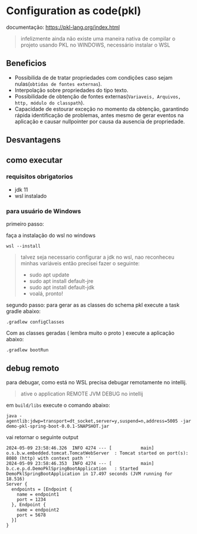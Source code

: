 # Configuration as code(pkl)

documentação: https://pkl-lang.org/index.html

> infelizmente ainda não existe uma maneira nativa de compilar o projeto usando PKL no WINDOWS, necessário instalar o WSL

## Beneficios
- Possibilida de de tratar propriedades com condições caso sejam nulas(`obtidas de fontes externas`).
- Interpolação sobre propriedades do tipo texto.
- Possibilidade de obtenção de fontes externas(`Variaveis, Arquivos, http, módulo do classpath`).
- Capacidade de estourar exceção no momento da obtenção, garantindo rápida identificação de problemas, antes mesmo de gerar eventos na aplicação e causar nullpointer por causa da ausencia de propriedade.

## Desvantagens

## como executar

### requisitos obrigatorios
- jdk 11
- wsl instalado

### para usuário de Windows

primeiro passo: 

faça a instalação do wsl no windows
```shell
wsl --install
```
> talvez seja necessario configurar a jdk no wsl, nao reconheceu minhas variáveis então precisei fazer o seguinte:
> - sudo apt update
> - sudo apt install default-jre
> - sudo apt install default-jdk
> - voalá, pronto!

segundo passo:
para gerar as as classes do schema pkl execute a task gradle abaixo:

```shell
.gradlew configClasses
```

Com as classes geradas ( lembra muito o proto ) execute a aplicação abaixo:

```shell
.gradlew bootRun
```


## debug remoto

para debugar, como está no WSL precisa debugar remotamente no intellij.

> ative o application REMOTE JVM DEBUG no intellij


em `build/libs` execute o comando abaixo:

```shell
java -agentlib:jdwp=transport=dt_socket,server=y,suspend=n,address=5005 -jar demo-pkl-spring-boot-0.0.1-SNAPSHOT.jar
```

vai retornar o seguinte output 
```shell
2024-05-09 23:58:46.326  INFO 4274 --- [           main] o.s.b.w.embedded.tomcat.TomcatWebServer  : Tomcat started on port(s): 8080 (http) with context path ''
2024-05-09 23:58:46.353  INFO 4274 --- [           main] b.c.e.p.d.DemoPklSpringBootApplication   : Started DemoPklSpringBootApplication in 17.497 seconds (JVM running for 18.516)
Server {
  endpoints = [Endpoint {
    name = endpoint1
    port = 1234
  }, Endpoint {
    name = endpoint2
    port = 5678
  }]
}
```
